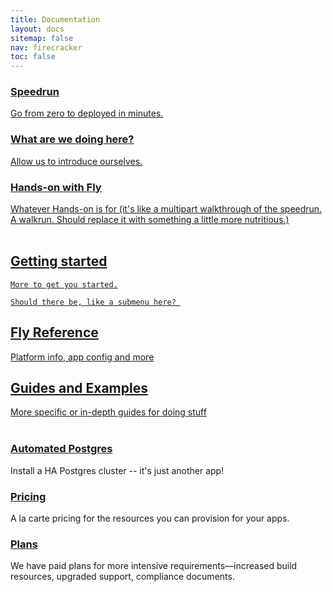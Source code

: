 ```yaml
---
title: Documentation
layout: docs
sitemap: false
nav: firecracker
toc: false
---
```


<div class="grid gap-3" style="grid-template-columns: repeat(auto-fit, 15em);">
  <a class="grid" href="/speedrun/"><div class="px-4 py-4 bg-violet-500 text-white opacity-75">
    <h3>Speedrun</h3>
    Go from zero to deployed in minutes.
  </div></a>
  <a class="grid"  href="/docs/introduction/"><div class="px-4 py-4 bg-violet-500 text-white opacity-75">
    <h3>What are we doing here?</h3>
    Allow us to introduce ourselves.
  </div></a>
  <a class="grid"  href="/docs/hands-on/start/"><div class="px-4 py-4 bg-violet-500 text-white opacity-75">
    <h3>Hands-on with Fly</h3>
    Whatever Hands-on is for (it's like a multipart walkthrough of the speedrun. A walkrun. Should replace it with something a little more nutritious.)
  </div></a>
</div> 
<br>

<div class=" grid grid-cols-1 gap-3">
  <a class="grid" href="/docs/getting-started/"><div class="px-4 py-4 bg-violet-500 text-white opacity-75">
    <h2>Getting started</h2>
    
    More to get you started.

    Should there be, like a submenu here? 
  </div></a>
  <a class="grid"  href="/docs/reference/"><div class="px-4 py-4 bg-violet-500 text-white opacity-75">
    <h2>Fly Reference</h2>
    Platform info, app config and more
  </div></a>
 <a class="grid"  href="/docs/reference/guides/"><div class="px-4 py-4 bg-violet-500 text-white opacity-75">
    <h2>Guides and Examples</h2>
    More specific or in-depth guides for doing stuff
  </div></a> 
</div>
<br>

<div class=" grid gap-3" style="grid-template-columns: repeat(auto-fit, 22em);">

  <a class="grid"  href="/docs/reference/postgres/"><div class="px-4 py-4 bg-violet-500 text-white opacity-75">
    <h3>Automated Postgres</h3></div></a> 
  <span class="grid">Install a HA Postgres cluster -- it's just another app!</span>
  <a class="grid"  href="/docs/about/pricing/"><div class="px-4 py-4 bg-violet-500 text-white opacity-75">
    <h3>Pricing</h3></div></a>
  <span class="grid">A la carte pricing for the resources you can provision for your apps.</span> 
  <a class="grid"  href="/plans/"><div class="px-4 py-4 bg-violet-500 text-white opacity-75">
    <h3>Plans</h3></div></a>
  <span class="grid">We have paid plans for more intensive requirements&mdash;increased build resources, upgraded support, compliance documents.</span>
  
</div>